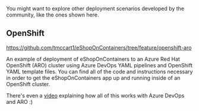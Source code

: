 You might want to explore other deployment scenarios developed by the community, like the ones shown here.

## OpenShift

<https://github.com/tmccart1/eShopOnContainers/tree/feature/openshift-aro>

An example of deployment of eShopOnContainers to an Azure Red Hat OpenShift (ARO) cluster using Azure DevOps YAML pipelines and OpenShift YAML template files. You can find all of the code and instructions necessary in order to get the eShopOnContainers app up and running inside of an OpenShift cluster.

There's even a [video](https://youtu.be/NFKcEj-PKM4) explaining how all of this works with Azure DevOps and ARO :)
